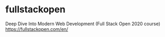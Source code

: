# fullstackopen
Deep Dive Into Modern Web Development (Full Stack Open 2020 course) https://fullstackopen.com/en/
